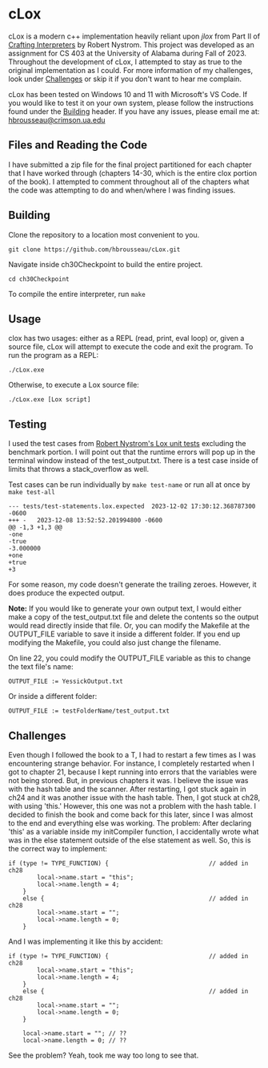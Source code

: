 # cLox
cLox is a modern c++ implementation heavily reliant upon *jlox* from Part II of [Crafting Interpreters](https://www.craftinginterpreters.com/) by Robert Nystrom. This project was developed as an assignment for CS 403 at the University of Alabama during Fall of 2023. Throughout the development of cLox, I attempted to stay as true to the original implementation as I could. For more information of my challenges, look under [Challenges](#challenges) or skip it if you don't want to hear me complain.

cLox has been tested on Windows 10 and 11 with Microsoft's VS Code. If you would like to test it on your own system, please follow the instructions found under the [Building](#building) header. If you have any issues, please email me at: hbrousseau@crimson.ua.edu

## Files and Reading the Code
I have submitted a zip file for the final project partitioned for each chapter that I have worked through (chapters 14-30, which is the entire clox portion of the book). I attempted to comment throughout all of the chapters what the code was attempting to do and when/where I was finding issues. 

## Building
Clone the repository to a location most convenient to you.
```
git clone https://github.com/hbrousseau/cLox.git
```

Navigate inside ch30Checkpoint to build the entire project.
```
cd ch30Checkpoint
```

To compile the entire interpreter, run `make`

## Usage
clox has two usages: either as a REPL (read, print, eval loop) or, given a source file, cLox will attempt to execute the code and exit the program. To run the program as a REPL:
```
./cLox.exe
```

Otherwise, to execute a Lox source file:
```
./cLox.exe [Lox script]
```

## Testing
I used the test cases from [Robert Nystrom's Lox unit tests](https://github.com/munificent/craftinginterpreters/tree/master/test) excluding the benchmark portion. I will point out that the runtime errors will pop up in the terminal window instead of the test_output.txt. There is a test case inside of limits that throws a stack_overflow as well. 

Test cases can be run individually by `make test-name` or run all at once by `make test-all`

```
--- tests/test-statements.lox.expected	2023-12-02 17:30:12.368787300 -0600
+++ -	2023-12-08 13:52:52.201994800 -0600
@@ -1,3 +1,3 @@
-one
-true
-3.000000
+one
+true
+3
```
For some reason, my code doesn't generate the trailing zeroes. However, it does produce the expected output.

**Note:** If you would like to generate your own output text, I would either make a copy of the test_output.txt file and delete the contents so the output would read directly inside that file. Or, you can modify the Makefile at the OUTPUT_FILE variable to save it inside a different folder. If you end up modifying the Makefile, you could also just change the filename. 

On line 22, you could modify the OUTPUT_FILE variable as this to change the text file's name:
```
OUTPUT_FILE := YessickOutput.txt
```

Or inside a different folder:
```
OUTPUT_FILE := testFolderName/test_output.txt
```

## Challenges 

Even though I followed the book to a T, I had to restart a few times as I was encountering strange behavior. For instance, I completely restarted when I got to chapter 21, because I kept running into errors that the variables were not being stored. But, in previous chapters it was. I believe the issue was with the hash table and the scanner. After restarting, I got stuck again in ch24 and it was another issue with the hash table. Then, I got stuck at ch28, with using 'this.' However, this one was not a problem with the hash table. I decided to finish the book and come back for this later, since I was almost to the end and everything else was working. The problem: After declaring 'this' as a variable inside my initCompiler function, I accidentally wrote what was in the else statement outside of the else statement as well. So, this is the correct way to implement:
```
if (type != TYPE_FUNCTION) {                            // added in ch28
        local->name.start = "this";
        local->name.length = 4;
    } 
    else {                                              // added in ch28
        local->name.start = "";
        local->name.length = 0;
    }
```

And I was implementing it like this by accident:
```
if (type != TYPE_FUNCTION) {                            // added in ch28
        local->name.start = "this";
        local->name.length = 4;
    } 
    else {                                              // added in ch28
        local->name.start = "";
        local->name.length = 0;
    }

    local->name.start = ""; // ??
    local->name.length = 0; // ??
```

See the problem? Yeah, took me way too long to see that. 